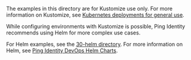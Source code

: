The examples in this directory are for Kustomize use only. For more information on Kustomize, see [Kubernetes deployments for general use](../docs/deployment/deployK8sGeneral.md).

While configuring environments with Kustomize is possible, Ping Identity recommends using Helm for more complex use cases.

For Helm examples, see the [30-helm directory](../30-helm). For more information on Helm, see [Ping Identity DevOps Helm Charts](https://helm.pingidentity.com).
